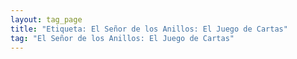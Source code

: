 ```yaml
---
layout: tag_page
title: "Etiqueta: El Señor de los Anillos: El Juego de Cartas"
tag: "El Señor de los Anillos: El Juego de Cartas"
---
```

